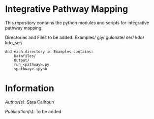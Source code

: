 # Integrative Pathway Mapping

This repository contains the python modules and scripts for integrative pathway mapping.


Directories and Files to be added:
    Examples/
        gly/
        gulonate/
        ser/
        kdo/
        kdo_ser/

    And each directory in Examples contains:
        Datafiles/
        Output/
        run_<pathway>.py
        <pathway>.ipynb


# Information
_Author(s)_: Sara Calhoun

_Publication(s)_: To be added

